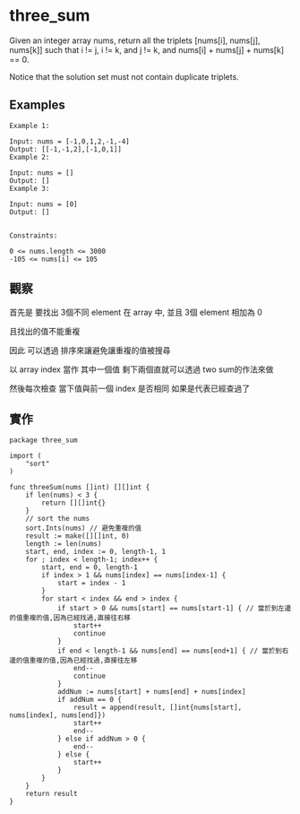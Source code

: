 # three_sum

Given an integer array nums, return all the triplets [nums[i], nums[j], nums[k]] such that i != j, i != k, and j != k, and nums[i] + nums[j] + nums[k] == 0.

Notice that the solution set must not contain duplicate triplets.

## Examples

```
Example 1:

Input: nums = [-1,0,1,2,-1,-4]
Output: [[-1,-1,2],[-1,0,1]]
Example 2:

Input: nums = []
Output: []
Example 3:

Input: nums = [0]
Output: []
 

Constraints:

0 <= nums.length <= 3000
-105 <= nums[i] <= 105

```

## 觀察

首先是 要找出 3個不同 element 在 array 中, 並且 3個 element 相加為 0

且找出的值不能重複

因此 可以透過 排序來讓避免讓重複的值被搜尋

以 array index 當作 其中一個值 剩下兩個直就可以透過 two sum的作法來做

然後每次檢查 當下值與前一個 index 是否相同 如果是代表已經查過了 

## 實作

```golang
package three_sum

import (
	"sort"
)

func threeSum(nums []int) [][]int {
	if len(nums) < 3 {
		return [][]int{}
	}
	// sort the nums
	sort.Ints(nums) // 避免重複的值
	result := make([][]int, 0)
	length := len(nums)
	start, end, index := 0, length-1, 1
	for ; index < length-1; index++ {
		start, end = 0, length-1
		if index > 1 && nums[index] == nums[index-1] {
			start = index - 1
		}
		for start < index && end > index {
			if start > 0 && nums[start] == nums[start-1] { // 當於到左邊的值重複的值,因為已經找過,直接往右移
				start++
				continue
			}
			if end < length-1 && nums[end] == nums[end+1] { // 當於到右邊的值重複的值,因為已經找過,直接往左移
				end--
				continue
			}
			addNum := nums[start] + nums[end] + nums[index]
			if addNum == 0 {
				result = append(result, []int{nums[start], nums[index], nums[end]})
				start++
				end--
			} else if addNum > 0 {
				end--
			} else {
				start++
			}
		}
	}
	return result
}

```